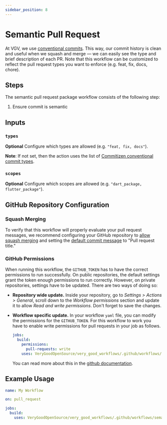 ```yaml
---
sidebar_position: 8
---
```


# Semantic Pull Request

At VGV, we use [conventional commits](https://www.conventionalcommits.org/en/v1.0.0/). This way, our commit history is clean and useful when we squash and merge — we can easily see the type and brief description of each PR. Note that this workflow can be customized to reflect the pull request types you want to enforce (e.g. feat, fix, docs, chore).

## Steps

The semantic pull request package workflow consists of the following step:

1. Ensure commit is semantic

## Inputs

### `types`

**Optional** Configure which types are allowed (e.g. `"feat, fix, docs"`).

**Note**: If not set, then the action uses the list of [Commitizen conventional commit types][commitizen].

### `scopes`

**Optional** Configure which scopes are allowed (e.g. `"dart_package, flutter_package"`).

## GitHub Repository Configuration

### Squash Merging

To verify that this workflow will properly evaluate your
pull request messages, we recommend configuring your GitHub repository to [allow squash merging](https://docs.github.com/en/repositories/configuring-branches-and-merges-in-your-repository/configuring-pull-request-merges/configuring-commit-squashing-for-pull-requests) and setting the [default commit message](https://github.blog/changelog/2022-08-23-new-options-for-controlling-the-default-commit-message-when-merging-a-pull-request/) to "Pull request title." 

### GitHub Permissions

When running this workflow, the `GITHUB_TOKEN` has to have the correct permissions to run successfully. On public repositories, the default settings grant the token enough permissions to run correctly. However, on private repositories, settings have to be updated. There are two ways of doing so:

- **Repository wide update.** Inside your repository, go to _Settings > Actions > General_, scroll down to the _Workflow permissions_ section and update it to allow _Read and write permissions_. Don't forget to save the changes.
- **Workflow specific update.** In your workflow `yaml` file, you can modify the permissions for the `GITHUB_TOKEN`. For this workflow to work you have to enable write permissions for pull requests in your job as follows.

  ```yaml
  jobs:
    build:
      permissions:
        pull-requests: write
      uses: VeryGoodOpenSource/very_good_workflows/.github/workflows/semantic_pull_request.yml@v1
  ```

  You can read more about this in the [github documentation](https://docs.github.com/en/actions/security-guides/automatic-token-authentication#modifying-the-permissions-for-the-github_token).

## Example Usage

```yaml
name: My Workflow

on: pull_request

jobs:
  build:
    uses: VeryGoodOpenSource/very_good_workflows/.github/workflows/semantic_pull_request.yml@v1
```

[commitizen]: https://github.com/commitizen/conventional-commit-types
